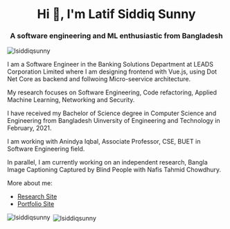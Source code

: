 <h1 align="center">Hi 👋, I'm Latif Siddiq Sunny</h1>
<h3 align="center">A software engineering and ML enthusiastic from Bangladesh</h3>

<p align="left"> <img src="https://komarev.com/ghpvc/?username=lsiddiqsunny&label=Profile%20views&color=0e75b6&style=flat" alt="lsiddiqsunny" /> </p>

<p>I am a Software Engineer in the Banking Solutions Department at LEADS Corporation Limited where I am designing frontend with Vue.js, using Dot Net Core as backend and follwoing Micro-seervice architecture.</p>

<p>My research focuses on Software Engineering, Code refactoring, Applied Machine Learning, Networking and Security.</p>

<p>I have received my Bachelor of Science degree in Computer Science and Engineering from Bangladesh Uinversity of Engineering and Technology in February, 2021.</p>

<p>I am working with Anindya Iqbal, Associate Professor, CSE, BUET in Software Engineering field.<p>

<p>In parallel, I am currently working on an independent research, Bangla Image Captioning Captured by Blind People with Nafis Tahmid Chowdhury.<p>
  
<p>More about me:</p>
<ul>
  <li><a href="https://lsiddiqsunny.github.io/">Research Site</a></li>
  <li><a href="https://lsiddiqsunny.azurewebsites.net/o/">Portfolio Site</a></li>
</ul>

<p><img align="left" src="https://github-readme-stats.vercel.app/api/top-langs/?username=lsiddiqsunny&layout=compact&hide=Jupyter%20Notebook,tex" alt="lsiddiqsunny" /></p>
<p>&nbsp;<img align="center" src="https://github-readme-stats.vercel.app/api?username=lsiddiqsunny&show_icons=true" alt="lsiddiqsunny" /></p>
